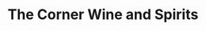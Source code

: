 ---
title: "The Corner Wine and Spirits"
url: /greenville/the-corner-wine-and-spirits/
shop: alcohol
---